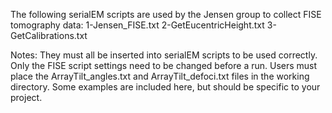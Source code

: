 The following serialEM scripts are used by the Jensen group to collect FISE tomography data:
1-Jensen_FISE.txt
2-GetEucentricHeight.txt
3-GetCalibrations.txt


Notes:
They must all be inserted into serialEM scripts to be used correctly.
Only the FISE script settings need to be changed before a run.
Users must place the ArrayTilt_angles.txt and ArrayTilt_defoci.txt files in the working directory. 
Some examples are included here, but should be specific to your project.



